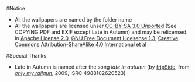 #Notice
- All the wallpapers are named by the folder name
- All the wallpapers are licensed unser [CC-BY-SA 3.0 Unported](http://creativecommons.org/licenses/by-sa/3.0/legalcode) (See COPYING.PDF and EXIF except Late in Autumn) and may be relicensed in [Apache License 2.0](http://www.apache.org/licenses/LICENSE-2.0.html), [GNU Free Document Licesense 1.3](https://www.gnu.org/licenses/fdl-1.3.html), [Creative Commons Attribution-ShareAlike 4.0 International](https://creativecommons.org/licenses/by-sa/4.0/legalcode) et al

#Special Thanks
- Late in Autumn is named after the song *late in autumn* (by [fripSide](http://en.wikipedia.org/wiki/FripSide), from *[only my railgun](http://en.wikipedia.org/wiki/Only_my_railgun)*, 2009, ISRC 4988102620523)
